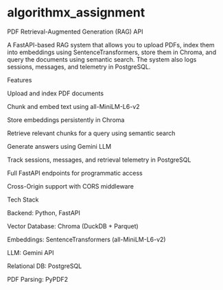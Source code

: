 # algorithmx_assignment

PDF Retrieval-Augmented Generation (RAG) API

A FastAPI-based RAG system that allows you to upload PDFs, index them into embeddings using SentenceTransformers, store them in Chroma, and query the documents using semantic search. The system also logs sessions, messages, and telemetry in PostgreSQL.

Features

Upload and index PDF documents

Chunk and embed text using all-MiniLM-L6-v2

Store embeddings persistently in Chroma

Retrieve relevant chunks for a query using semantic search

Generate answers using Gemini LLM

Track sessions, messages, and retrieval telemetry in PostgreSQL

Full FastAPI endpoints for programmatic access

Cross-Origin support with CORS middleware

Tech Stack

Backend: Python, FastAPI

Vector Database: Chroma (DuckDB + Parquet)

Embeddings: SentenceTransformers (all-MiniLM-L6-v2)

LLM: Gemini API

Relational DB: PostgreSQL

PDF Parsing: PyPDF2
